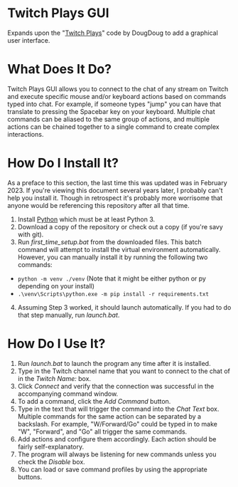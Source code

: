# Twitch Plays GUI
Expands upon the "[Twitch Plays](https://www.dougdoug.com/twitchplays)" code by DougDoug to add a graphical user interface.

# What Does It Do?
Twitch Plays GUI allows you to connect to the chat of any stream on Twitch and execute specific mouse and/or keyboard actions based on commands typed into chat. For example, if someone types "jump" you can have that translate to pressing the Spacebar key on your keyboard. Multiple chat commands can be aliased to the same group of actions, and multiple actions can be chained together to a single command to create complex interactions.

# How Do I Install It?
As a preface to this section, the last time this was updated was in February 2023. If you're viewing this document several years later, I probably can't help you install it. Though in retrospect it's probably more worrisome that anyone would be referencing this repository after all that time.

1. Install [Python](https://www.python.org/) which must be at least Python 3.
2. Download a copy of the repository or check out a copy (if you're savy with git).
3. Run _first_time_setup.bat_ from the downloaded files. This batch command will attempt to install the virtual environment automatically. However, you can manually install it by running the following two commands:
* `python -m venv ./venv` (Note that it might be either python or py depending on your install)
* `.\venv\Scripts\python.exe -m pip install -r requirements.txt`
4. Assuming Step 3 worked, it should launch automatically. If you had to do that step manually, run _launch.bat_.

# How Do I Use It?
1. Run _launch.bat_ to launch the program any time after it is installed.
2. Type in the Twitch channel name that you want to connect to the chat of in the *Twitch Name:* box.
3. Click *Connect* and verify that the connection was successful in the accompanying command window.
4. To add a command, click the *Add Command* button.
5. Type in the text that will trigger the command into the *Chat Text* box. Multiple commands for the same action can be separated by a backslash. For example, "W/Forward/Go" could be typed in to make "W", "Forward", and "Go" all trigger the same commands.
6. Add actions and configure them accordingly. Each action should be fairly self-explanatory.
7. The program will always be listening for new commands unless you check the *Disable* box.
8. You can load or save command profiles by using the appropriate buttons.
